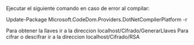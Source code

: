 Ejecutar el siguiente comando en caso de error al compilar:

Update-Package Microsoft.CodeDom.Providers.DotNetCompilerPlatform -r

Para obtener la llaves ir a la direccion localhost/Cifrado/GenerarLlaves
Para cifrar o descifrar ir a la direccion localhost/Cifrado/RSA